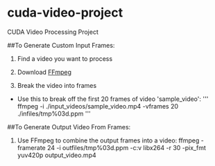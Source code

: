 cuda-video-project
==================

CUDA Video Processing Project


##To Generate Custom Input Frames:

1. Find a video you want to process

2. Download [FFmpeg](https://ffmpeg.org/)

3. Break the video into frames
  - Use this to break off the first 20 frames of video 'sample_video':
  '''
  ffmpeg -i ./input_videos/sample_video.mp4 -vframes 20 ./infiles/tmp%03d.ppm
  '''

##To Generate Output Video From Frames:

1. Use FFmpeg to combine the output frames into a video:
ffmpeg -framerate 24 -i outfiles/tmp%03d.ppm -c:v libx264 -r 30 -pix_fmt yuv420p output_video.mp4